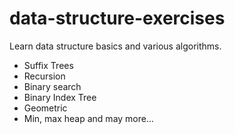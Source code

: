 # data-structure-exercises
Learn data structure basics and various algorithms. 
* Suffix Trees
* Recursion
* Binary search
* Binary Index Tree
* Geometric 
* Min, max heap and may more...
